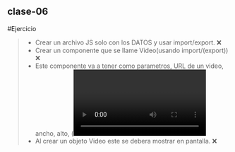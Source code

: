 ## **clase-06**

#Ejercicio

>* Crear un archivo JS solo con los DATOS y usar import/export.  :x:
>* Crear un componente que se llame Video(usando import/(export))  :x:
>* Este componente va a tener como parametros, URL de un video, ancho, alto, (<video> https://www.w3schools.com/tags/tag_video.asp)
>* Al crear un objeto Video este se debera mostrar en pantalla.  :x:
